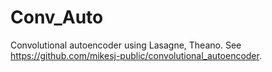 # Conv_Auto
Convolutional autoencoder using Lasagne, Theano. See https://github.com/mikesj-public/convolutional_autoencoder.
